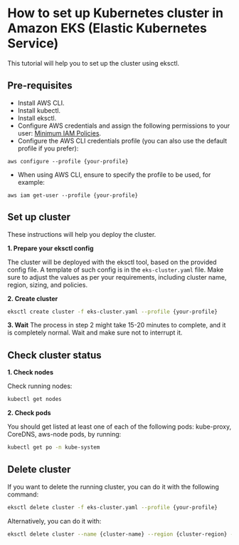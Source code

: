 # How to set up Kubernetes cluster in Amazon EKS (Elastic Kubernetes Service)

This tutorial will help you to set up the cluster using eksctl.

## Pre-requisites 

- Install AWS CLI.
- Install kubectl.
- Install eksctl.
- Configure AWS credentials and assign the following permissions to your user: [Minimum IAM Policies](https://eksctl.io/usage/minimum-iam-policies/).
- Configure the AWS CLI credentials profile (you can also use the default profile if you prefer):
```
aws configure --profile {your-profile}
```

- When using AWS CLI, ensure to specify the profile to be used, for example:

```
aws iam get-user --profile {your-profile}
```

## Set up cluster

These instructions will help you deploy the cluster.

**1. Prepare your eksctl config** 

The cluster will be deployed with the eksctl tool, based on the provided config file. A template of such config is in the `eks-cluster.yaml` file. Make sure to adjust the values as per your requirements, including cluster name, region, sizing, and policies.

**2. Create cluster** 
```bash
eksctl create cluster -f eks-cluster.yaml --profile {your-profile}
```

**3. Wait**
The process in step 2 might take 15-20 minutes to complete, and it is completely normal. Wait and make sure not to interrupt it.

## Check cluster status

**1. Check nodes**

Check running nodes:
```bash
kubectl get nodes
```

**2. Check pods**

You should get listed at least one of each of the following pods: kube-proxy, CoreDNS, aws-node pods, by running:
```bash
kubectl get po -n kube-system
```

## Delete cluster

If you want to delete the running cluster, you can do it with the following command:

```bash
eksctl delete cluster -f eks-cluster.yaml --profile {your-profile}
```

Alternatively, you can do it with:
```bash
eksctl delete cluster --name {cluster-name} --region {cluster-region} --profile {your-profile}
```